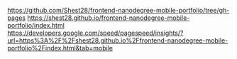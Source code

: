 https://github.com/Shest28/frontend-nanodegree-mobile-portfolio/tree/gh-pages
https://shest28.github.io/frontend-nanodegree-mobile-portfolio/index.html
https://developers.google.com/speed/pagespeed/insights/?url=https%3A%2F%2Fshest28.github.io%2Ffrontend-nanodegree-mobile-portfolio%2Findex.html&tab=mobile